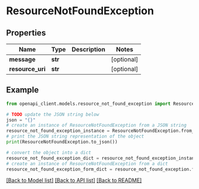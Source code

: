 # ResourceNotFoundException


## Properties

Name | Type | Description | Notes
------------ | ------------- | ------------- | -------------
**message** | **str** |  | [optional] 
**resource_uri** | **str** |  | [optional] 

## Example

```python
from openapi_client.models.resource_not_found_exception import ResourceNotFoundException

# TODO update the JSON string below
json = "{}"
# create an instance of ResourceNotFoundException from a JSON string
resource_not_found_exception_instance = ResourceNotFoundException.from_json(json)
# print the JSON string representation of the object
print(ResourceNotFoundException.to_json())

# convert the object into a dict
resource_not_found_exception_dict = resource_not_found_exception_instance.to_dict()
# create an instance of ResourceNotFoundException from a dict
resource_not_found_exception_form_dict = resource_not_found_exception.from_dict(resource_not_found_exception_dict)
```
[[Back to Model list]](../README.md#documentation-for-models) [[Back to API list]](../README.md#documentation-for-api-endpoints) [[Back to README]](../README.md)


